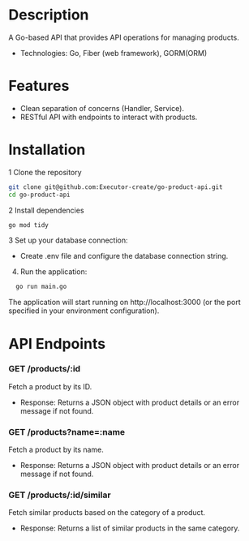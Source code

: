 # Description
A Go-based API that provides API operations for managing products.
- Technologies: Go, Fiber (web framework), GORM(ORM)

# Features
- Clean separation of concerns (Handler, Service).
- RESTful API with endpoints to interact with products.

# Installation
1 Clone the repository
   ```bash
  git clone git@github.com:Executor-create/go-product-api.git
  cd go-product-api
   ```
2 Install dependencies
   ```bash
   go mod tidy
  ```
3 Set up your database connection:
- Create .env file and configure the database connection string.

4. Run the application:
  ```bash
    go run main.go
  ```
The application will start running on http://localhost:3000 (or the port specified in your environment configuration).

# API Endpoints
### GET /products/:id
Fetch a product by its ID.
- Response: Returns a JSON object with product details or an error message if not found.
### GET /products?name=:name
Fetch a product by its name.
- Response: Returns a JSON object with product details or an error message if not found.
### GET /products/:id/similar
Fetch similar products based on the category of a product.
- Response: Returns a list of similar products in the same category.
